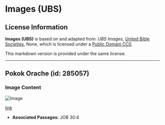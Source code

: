# Images (UBS)

## License Information

**Images (UBS)** is based on and adapted from: _UBS Images_, [United Bible Societies](https://unitedbiblesocieties.org/), None, which is licensed under a [Public Domain CC0](https://creativecommons.org/public-domain/cc0/).

This markdown version is provided under the same license.



--------------------------------

## Pokok Orache (id: 285057)

### Image Content

![Image](https://cdn.aquifer.bible/aquifer-content/resources/Media/WEB-0688_orache_shrub.jpg)

[link](https://cdn.aquifer.bible/aquifer-content/resources/Media/WEB-0688_orache_shrub.jpg)

* **Associated Passages:** JOB 30:4

